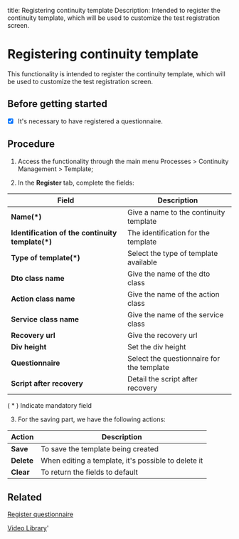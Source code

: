 title: Registering continuity template
Description: Intended to register the continuity template, which will be used to customize the test registration screen.
# Registering continuity template

This functionality is intended to register the continuity template, which will be used to customize the test registration screen.

## Before getting started

- [x] It's necessary to have registered a questionnaire.

Procedure
-------------

1.  Access the functionality through the main menu Processes \> Continuity
    Management \> Template;

2.  In the **Register** tab, complete the fields:

|Field|Description|
|-----|-----------|
|**Name(\*)**|Give a name to the continuity template|
|**Identification of the continuity template(\*)**| The identification for the template|
|**Type of template(\*)**|Select the type of template available|
|**Dto class name**|Give the name of the dto class|
|**Action class name**|Give the name of the action class|
|**Service class name**|Give the name of the service class|
|**Recovery url**|Give the recovery url|
|**Div height**|Set the div height|
|**Questionnaire**|Select the questionnaire for the template|
|**Script after recovery**|Detail the script after recovery|

( * ) Indicate mandatory field

3.  For the saving part, we have the following actions:

|Action|Description|
|------|-----------|
|**Save**|To save the template being created|
|**Delete**|When editing a template, it's possible to delete it|
|**Clear**|To return the fields to default|

## Related

[Register questionnaire](/en-us/4biz-helium/platform-administration/questionnaires/questionaires-management/register-questionnaire.html)

<i class='fa fa-youtube-play  fa-2x' style='color:#97ce17;vertical-align: middle;'> </i> [Video Library](https://www.youtube.com/playlist?list=PLB5qK2uzf2RPwpIsGu97d5LVHeTNzpTMC)'
